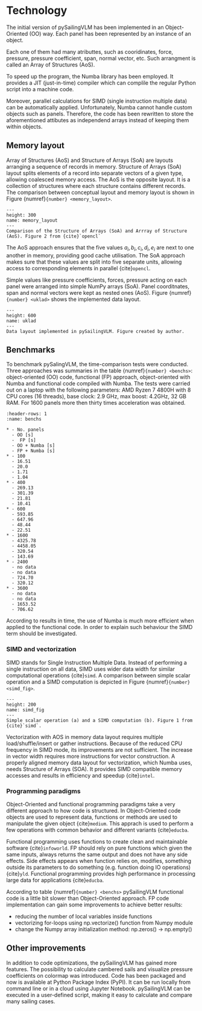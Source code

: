 # Technology

The initial version of pySailingVLM has been implemented in an Object-Oriented (OO) way. 
Each panel has been represented by an instance of an object.

Each one of them had many atributtes, such as cooridinates, force, pressure, pressure coefficient, span, normal vector, etc. 
Such arrangment is called an Array of Structures (AoS).

To speed up the program, the Numba library has been employed.
It provides a JIT (just-in-time) compiler which can complile the regular Python script into a machine code.

Moreover, parallel calculations for SIMD (single instruction multiple data) can be automatically applied. 
Unfortunately, Numba cannot handle custom objects such as panels.
Therefore, the code has been rewritten to store the aforementioned attibutes as independend arrays instead of keeping them within objects.

## Memory layout

Array of Structures (AoS) and Structure of Arrays (SoA) are layouts arranging a sequence of records in memory. 
Structure of Arrays (SoA) layout splits elements of a record into separate vectors of a given type, allowing coalesced memory access. 
The AoS is the opposite layout. 
It is a collection of structures where each structure contains different records. 
The comparison between conceptual layout and memory layout is shown in Figure {numref}`{number} <memory_layout>`. 

```{figure} ../../figures/memory_layout.png
---
height: 300
name: memory_layout
---
Comparison of the Structure of Arrays (SoA) and Arrray of Structure (AoS). Figure 2 from {cite}`opencl`
```

The AoS approach ensures that the five values $a_i, b_i, c_i, d_i, e_i$ are next to one another in memory, providing good cache utilisation.
The SoA approach makes sure that these values are split into five separate units, allowing access to corresponding elements in parallel {cite}`opencl`.

Simple values like pressure coefficients, forces, pressure acting on each panel were arranged into simple NumPy arrays (SoA). Panel coorditnates, span and normal vectors were kept as nested ones (AoS).
Figure {numref}`{number} <uklad>` shows the implemented data layout.

```{figure} ../../figures/panele.drawio.png
---
height: 600
name: uklad
---
Data layout implemented in pySailingVLM. Figure created by author.
```

## Benchmarks

To benchmark pySalingVLM, the time-comparison tests were conducted. Three approaches was summaries in the table {numref}`{number} <benchs>`: object-oriented (OO) code, functional (FP) approach, object-oriented with Numba and functional code compiled with Numba. The tests were carried out on a laptop with the following parameters: AMD Ryzen 7 4800H with 8 CPU cores (16 threads), base clock: 2.9 GHz, max boost: 4.2GHz, 32 GB RAM. For 1600 panels more then thirty times acceleration was obtained.

```{list-table} Time execution comparison between different approaches of implementing pySailingVLM depending on sail shape.
:header-rows: 1
:name: benchs

* - No. panels
  - OO [s]
  -  FP [s]
  - OO + Numba [s]
  - FP + Numba [s]
* - 100
  - 16.51
  - 20.0
  - 1.71
  - 1.04
* - 400
  - 269.13
  - 301.39
  - 21.81
  - 10.41
* - 600
  - 593.85
  - 647.96
  - 48.44
  - 22.51
* - 1600
  - 4325.78
  - 4458.05
  - 320.54
  - 143.69
* - 2400
  - no data
  - no data
  - 724.70
  - 320.12
* - 3600    
  - no data
  - no data
  - 1653.52
  - 706.62
```

According to results in time, the use of  Numba is much more efficient when applied to the functional code. In order to explain such behaviour the SIMD term should be investigated.

### SIMD and vectorization

SIMD stands for Single Instruction Multiple Data. Instead of performing a single instruction on all data, SIMD uses wider data width for similar computational operations {cite}`simd`. A comparison between simple scalar operation and a SIMD computation is depicted in Figure {numref}`{number} <simd_fig>`.

```{figure} ../../figures/simd_fig.png
---
height: 200
name: simd_fig
---
Simple scalar operation (a) and a SIMD computation (b). Figure 1 from {cite}`simd`.
```

Vectorization with AOS in memory data layout requires multiple load/shuffle/insert or gather instructions. Because of the reduced CPU frequency in SIMD mode, its improvements are not sufficient. The increase in vector width requires more instructions for vector construction. A properly aligned memory data layout for vectorization, which Numba uses, needs Structure of Arrays (SOA). It provides SIMD compatible memory accesses and results in efficiency and speedup {cite}`intel`.

### Programming paradigms

Object-Oriented and functional programming paradigms take a very different approach to how code is structured. In Object-Oriented code objects are used to represent data, functions or methods are used to manipulate the given object {cite}`medium`. This apprach is used to perform a few operations with common behavior and different variants {cite}`educba`.

Functional programming uses functions to create clean and maintainable software {cite}`infoworld`. FP should rely on pure functions which given the same inputs, always returns the same output and does not have any side effects. Side effects appears when function relies on, modifies, something outside its parameters to do something (e.g. function doing IO operations) {cite}`yld`. Functional programming provides high performance in processing large data for applications {cite}`educba`.

According to table {numref}`{number} <benchs>` pySailingVLM functional code is a little bit slower than Object-Oriented approach. FP code implementation can gain some improvements to achieve better results:

* reducing the number of local variables inside functions
* vectorizing for-loops using np.vectorize() function from Numpy module
* change the Numpy array initialization method: np.zeros() -> np.empty()

## Other improvements

In addition to code optimizations, the pySailingVLM has gained more features. 
The possibility to calculate cambered sails and visualize pressure coefficients on colormap was introduced. 
Code has been packaged and now is available at Python Package Index (PyPI). 
It can be run locally from command line or in a cloud using Jupyter Notebook. 
pySailingVLM can be executed in a user-defined script, making it easy to calculate and compare many sailing cases.
